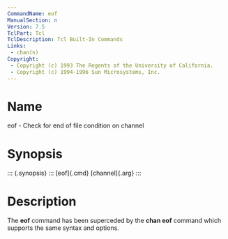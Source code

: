 ```yaml
---
CommandName: eof
ManualSection: n
Version: 7.5
TclPart: Tcl
TclDescription: Tcl Built-In Commands
Links:
 - chan(n)
Copyright:
 - Copyright (c) 1993 The Regents of the University of California.
 - Copyright (c) 1994-1996 Sun Microsystems, Inc.
---
```


# Name

eof - Check for end of file condition on channel

# Synopsis

::: {.synopsis} :::
[eof]{.cmd} [channel]{.arg}
:::

# Description

The **eof** command has been superceded by the **chan eof** command which supports the same syntax and options.

